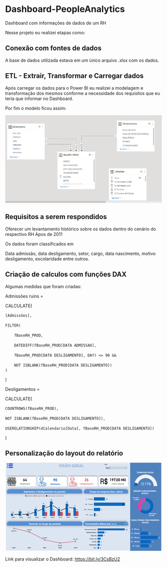 # Dashboard-PeopleAnalytics

Dashboard com informações de dados de um RH
 
Nesse projeto eu realizei etapas como:

## Conexão com fontes de dados

A base de dados utilizada estava em um único arquivo .xlsx com os dados.

## ETL - Extrair, Transformar e Carregar dados

Após carregar os dados para o Power BI eu realizei a modelagem e transformação dos mesmos conforme a necessidade dos requisitos que eu teria que informar no Dashboard.

Por fim o modelo ficou assim:

![Modelo](https://github.com/MatheusFCBarros/Dashboard-PeopleAnalytics/blob/main/Modelo.png)

## Requisitos a serem respondidos

Oferecer um levantamento histórico sobre os dados dentro do cenário do respectivo RH Apos de 2011

Os dados foram classificados em

Data admissão, data desligamento, setor, cargo, data nascimento, motivo desligamento, escolaridade entre outros.

## Criação de calculos com funções DAX

Algumas medidas que foram criadas:

Admissões ruins = 

 CALCULATE(
 
    [Admissões],
    
    FILTER(
    
        fBaseRH_PROD,
        
        DATEDIFF(fBaseRH_PROD[DATA ADMISSAO], 
        
        fBaseRH_PROD[DATA DESLIGAMENTO], DAY) <= 90 &&
        
        NOT ISBLANK(fBaseRH_PROD[DATA DESLIGAMENTO])
    )
    
)
                 
    
Desligamentos = 

CALCULATE(

    COUNTROWS(fBaseRH_PROD),
    
    NOT ISBLANK(fBaseRH_PROD[DATA DESLIGAMENTO]),
    
    USERELATIONSHIP(dCalendario[Data], fBaseRH_PROD[DATA DESLIGAMENTO])
    
)
    
## Personalização do layout do relatório

![Dashboard](https://github.com/MatheusFCBarros/Dashboard-PeopleAnalytics/blob/main/DashboardRH.png)


Link para visualizar o Dashboard: https://bit.ly/3CsBzU2
